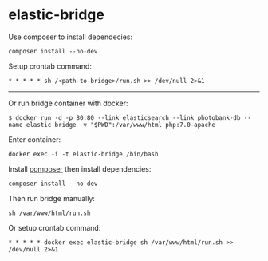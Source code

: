 # elastic-bridge

Use composer to install dependecies:
```
composer install --no-dev
```

Setup crontab command:
```
* * * * * sh /<path-to-bridge>/run.sh >> /dev/null 2>&1
```
---

Or run bridge container with docker:
```
$ docker run -d -p 80:80 --link elasticsearch --link photobank-db --name elastic-bridge -v "$PWD":/var/www/html php:7.0-apache
```

Enter container:
```
docker exec -i -t elastic-bridge /bin/bash
```
Install [composer](https://getcomposer.org/doc/00-intro.md#installation-linux-unix-osx) then install dependencies:
```
composer install --no-dev
```
Then run bridge manually:
```
sh /var/www/html/run.sh
```

Or setup crontab command:
```
* * * * * docker exec elastic-bridge sh /var/www/html/run.sh >> /dev/null 2>&1
```
